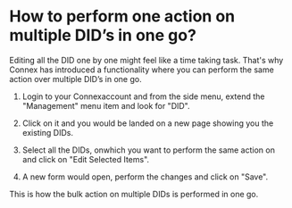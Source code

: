 # How to perform one action on multiple DID’s in one go?

Editing all the DID one by one might feel like a time taking task. That's why Connex has introduced a functionality where you can perform the same action over multiple DID’s in one go.

1)	Login to your Connexaccount and from the side menu, extend the "Management" menu item and look for "DID". 
 
2)	Click on it and you would be landed on a new page showing you the existing DIDs.
 
3)	Select all the DIDs, onwhich you want to perform the same action on and click on "Edit Selected Items". 
 
4)	A new form would open, perform the changes and click on "Save".
 
This is how the bulk action on multiple DIDs is performed in one go.




